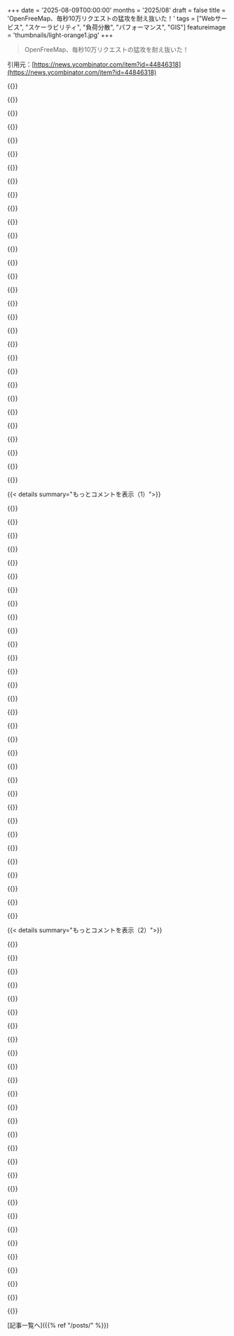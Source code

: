 +++
date = '2025-08-09T00:00:00'
months = '2025/08'
draft = false
title = 'OpenFreeMap、毎秒10万リクエストの猛攻を耐え抜いた！'
tags = ["Webサービス", "スケーラビリティ", "負荷分散", "パフォーマンス", "GIS"]
featureimage = 'thumbnails/light-orange1.jpg'
+++

> OpenFreeMap、毎秒10万リクエストの猛攻を耐え抜いた！

引用元：[https://news.ycombinator.com/item?id=44846318](https://news.ycombinator.com/item?id=44846318)




{{<matomeQuote body="\u003eスクリプトキッズが画像描いてるって信じてるよ。ウェブサイトは1ピクセル/30秒の制限だけど、みんなPuppeteer/Chromium使って新しいブラウザ立ち上げてピクセル打って閉じてるんだろ。IPアドレスも要らないかもな。お前はこの現象を舐めてるよ。みんな/r/placeみたいに、自分の住んでるとこ描きたがるんだよな。" userName="Starlevel004" createdAt="2025/08/09 17:39:41" color="#ff5c5c">}}




{{<matomeQuote body="1ピクセル/30秒どころか、20ピクセル/30秒くらいだよ。それに“タンク”があって、いくらでも大きくできるんだ。ピクセル置くとポイントもらえて、それをピクセルやタンク拡張に使える。4000ピクセル持ってる人も見たことあるぜ。" userName="indrora" createdAt="2025/08/10 15:51:54" color="#45d325">}}




{{<matomeQuote body="\u003eお前はこの現象を舐めてるよ。記事でサイトに直接聞いて、トラフィック数知ってるんだから、見積もる必要ないだろ。推定200万ユーザーだってよ。ユーザーあたり1500リクエストってことは、相当なスクリプトが動いてるってことだよな。" userName="Aurornis" createdAt="2025/08/10 14:26:46" color="#785bff">}}




{{<matomeQuote body="\u003eお前はこの現象を舐めてるよ。みんな instantly knew って言ってるけど、こっちは初めて聞いたぜ。" userName="zahlman" createdAt="2025/08/10 14:36:26" color="">}}




{{<matomeQuote body="こういうピクセル描画は知ってたけど、それは空のキャンバスの上だったんだよね。" userName="johnisgood" createdAt="2025/08/10 15:21:11" color="">}}




{{<matomeQuote body="開発者から聞いたユーザー数は200万人だろ。毎日200万ユーザーが、一部がbotじゃなきゃ何十億ものリクエストを生み出すはずないよな。" userName="yifanl" createdAt="2025/08/10 14:44:10" color="#38d3d3">}}




{{<matomeQuote body="なんで？これタイルリクエストだろ？ログインじゃない。ユーザーは地図見て動き回るから、数千リクエスト消費するの普通じゃないか？ボットはいるだろうけど、半分近くが“正当”なトラフィックでも驚かないね。ボットはマップタイルを読み込む必要もないしさ。" userName="zamadatix" createdAt="2025/08/10 18:19:14" color="#785bff">}}




{{<matomeQuote body="\u003eスクリプトキッズが描いてる？いや、絶対違うよ。ノライフででっかいアート作ってるアスペルガーの人たちをたくさん見たし。\u003e1500リクエスト/ユーザー。これも違うと思うな。みんなアート見にマップ中を動き回るからね。自動化を否定はしないけど、この使い方は不可能じゃない。wplaceは人気を予想してなかったから、最適化も足りなかったかもな。" userName="LoganDark" createdAt="2025/08/09 14:49:26" color="#ff5733">}}




{{<matomeQuote body="ネットワークモニター開いて2～3分スクロールしただけで500リクエスト、5MB転送されたよ（ベクタータイルデータでフィルタ後）。ブラウザやCloudflareのキャッシュでどれくらい減るかは不明だけどね。たぶん一般的な10～20リクエスト/ユーザーってのは、ほとんどスクロールしないような埋め込みマップの場合だろ。" userName="Karliss" createdAt="2025/08/09 16:03:45" color="#ff33a1">}}




{{<matomeQuote body="ユーザーがマップにテンプレートを重ねるスクリプトを使ってるけど、それが負荷を増やしてるとは思えないんだよな。それよりwplaceが重くて、ピクセルを置いたり変更を見るのにリフレッシュが必要だから、それが毎時間の呼び出しを増やしてるのかもしれないね。" userName="nemomarx" createdAt="2025/08/09 14:56:10" color="">}}




{{<matomeQuote body="この詳細な分析と透明性、ありがとう！StatusGatorの障害マップで、MapTilerからOpenFreeMapへの移行を考えてるんだ。" userName="colinbartlett" createdAt="2025/08/09 14:26:14" color="#ff5c5c">}}




{{<matomeQuote body="自由に移行していいよ。もしHigh Availabilityが心配なら、セルフホスティングも常に選択肢だよ。でも、僕はパブリックインスタンスをできるだけ信頼性高くするために頑張ってるからね。" userName="hyperknot" createdAt="2025/08/09 14:48:20" color="">}}




{{<matomeQuote body="スクショ見て、これ単一VPSでいけるんじゃ？って思ったけど、地球全体の地図にピクセルがあるって気づいてやられたわ！ピーク時のreq/sがどうなってるか気になるなー。ベンチマーク向きのWebサーバーならギリギリいける範囲かも？アプリの性質上、桁違いに遅くなる可能性もあるけど。<br>追記: 1kmあたり64ピクセルらしいね。地球全体をフルカラー非圧縮で覆うと8TBくらいになりそう（長期的には！）。Hetznerなら10TBの箱が月20ユーロだって。キャッシュは絶対必要だろうね ;)<br>追記2: wplaceは描画レイヤーに1000x1000pxのPNGを使ってる。描画はすぐだけど、マップ自体は今すごく遅いし、一部のチャンクは永久に表示されないんだ。" userName="andai" createdAt="2025/08/09 17:29:17" color="#ff5c5c">}}




{{<matomeQuote body="「Hetznerで月20ユーロ」ってのは、本当に必要な時にちゃんと動いてくれてる間は最高だよね。" userName="TylerE" createdAt="2025/08/09 20:36:54" color="">}}




{{<matomeQuote body="＞「Hetznerで月20ユーロ」ってのは、本当に必要な時にちゃんと動いてくれてる間は最高だよね。僕はいくつかのHetzner Cloudインスタンスを管理してるけど、中には1年以上完璧な稼働時間を報告してるものもあるよ。動かないやつは、僕が原因だったな。なんでそんなこと言えるの？なんかデータでもあるの？それともただ適当に言ってるだけ？" userName="motorest" createdAt="2025/08/10 05:44:05" color="">}}




{{<matomeQuote body="＞なんでそんなこと言えるの？<br>https://news.ycombinator.com/item?id=29651993<br>https://news.ycombinator.com/item?id=42365295<br>https://news.ycombinator.com/item?id=44038591<br>＞それともただ適当に言ってるだけ？<br>皮肉はやめなよ。攻撃的な言葉は削除して。<br>https://news.ycombinator.com/newsguidelines.html" userName="slacktivism123" createdAt="2025/08/10 07:00:00" color="#38d3d3">}}




{{<matomeQuote body="今、3つのリンク全部チェックしたけど、君が言うよりもっとニュアンスが複雑みたいだね。" userName="eitland" createdAt="2025/08/10 14:25:30" color="">}}




{{<matomeQuote body="これって全部Hetzner Cloudの提供サービスみたいだね？" userName="Aeolun" createdAt="2025/08/10 10:18:35" color="">}}




{{<matomeQuote body="僕の経験だと、Hetznerは信頼できないってわけじゃないよ。ただ、単一VPSで毎秒10万リクエストは無理だと思うな。（あと、専用サーバーだと、冗長性は自分で管理する責任があるけど、これは他の専用サーバーでも同じだよね。）" userName="immibis" createdAt="2025/08/10 00:49:16" color="">}}




{{<matomeQuote body="サポートの技術力がゼロだから、彼らは信用できない。ドイツ側の部署と取引するとなると、返答に2週間もかかるし、それでも間違った情報が来る。彼らは単純に手間がかかりすぎるんだ。まともなホストを使えよ。" userName="cyberpunk" createdAt="2025/08/10 08:41:37" color="#ff5c5c">}}




{{<matomeQuote body="理想を言えば、みんな優秀なホスティング会社を使いたいけど、無料や低収益のプロジェクトには向かないんだよ。サービスを停止するより、多少のダウンタイムがある方がマシだ。OpenFreeMapとwplace、両方ともHetzner、OVH、Scalewayが良いんじゃないか。コストが抑えられるから、万が一のために別の安いプロバイダーで冗長化もできるぞ。" userName="celsoazevedo" createdAt="2025/08/10 10:55:42" color="#45d325">}}




{{<matomeQuote body="サポートの技術力がゼロだって？俺はサポートに頼る必要ないから完璧じゃん。Hetznerでサポートが必要ってことは、お前がホストを選ぶのを間違ってるだけだろ。" userName="Aeolun" createdAt="2025/08/10 10:16:14" color="">}}




{{<matomeQuote body="“ipfs daemon”を動かしただけで、Hetznerがサービス停止をちらつかせてきたんだ。PCAPダンプ付きで「ハッキング」って警告文が来るし、こっちが正しくても関係ないんだよ。" userName="ranger_danger" createdAt="2025/08/10 21:16:59" color="#45d325">}}




{{<matomeQuote body="そんなことないだろ。俺はipfs daemonを動かしたけど、変な手紙なんて来なかったぞ。Tor relaysへのletterbombing攻撃の時は手紙が来たけど、Hetznerに攻撃のページを見せたら止まったしな。" userName="immibis" createdAt="2025/08/12 02:58:25" color="">}}




{{<matomeQuote body="お前、本番環境に移行して2日後に、トラフィック全部ブラックホールにされたことないのか？運がいいな。" userName="cyberpunk" createdAt="2025/08/10 14:11:31" color="">}}




{{<matomeQuote body="俺はどこかに移行する時、心配だから前のサービスは1ヶ月は動かしたままにする。本番のトラフィックがブラックホールになるってことはないけど、似たようなことだろ。" userName="Aeolun" createdAt="2025/08/10 19:35:27" color="">}}




{{<matomeQuote body="良いアイデアで面白いプロジェクトだな。次は事前に連絡してくれよ。俺の人気サービスでお前の人気ないやつが止まるかもだけど、そっちでAPIの性能がわかるようにしとけ。レートリミットなしのAPIなんてホストしないし、利用制限もちゃんと書いておけよ。" userName="ivanjermakov" createdAt="2025/08/10 08:36:48" color="#38d3d3">}}




{{<matomeQuote body="無料のオープンサービス使うくせに、ずいぶん傲慢な期待だな。リクエストは分散クライアントから来てたんだから、レートリミットに応答できるAPIゲートウェイからじゃない。お前は「APIにレートリミットをかけろ」「利用制限を明確に書け」って言うけど、あれは中央のAPIキーからじゃない。OpenFreeMapはボットやスクリプトが原因で、wlive.placeのユーザー1人につき1500リクエストって計算が出てる。実質DDoS並みの負荷だったんだよ。" userName="Aurornis" createdAt="2025/08/10 14:39:55" color="#ff5733">}}




{{<matomeQuote body="URL originでブロックされてるんだから、レートリミットも同じようにできるはずだろ。サイト利用者からのAPIならそれで問題ないはずだ。ボットはOpenFreeMapのタイルに興味ないから、サイトを介さないボットは来ないって。" userName="zamadatix" createdAt="2025/08/10 18:23:25" color="#ff33a1">}}




{{<matomeQuote body="うーん、それなら同意するよ。だってこれじゃDDoS攻撃と見分けがつかないじゃん。" userName="ivanjermakov" createdAt="2025/08/10 14:49:24" color="">}}




{{< details summary="もっとコメントを表示（1）">}}

{{<matomeQuote body="無料サービスが秒間10万リクエストとかの「ハグ・オブ・デス」にgracefully対応できるって思うのは無理があるよね。実際耐えたのはマジ例外だし。一時的にでも秒間10リクエスト以上無料サービスに当てるのは、正直「つけこんでる」って言われても仕方ないと思うな。" userName="Aeolun" createdAt="2025/08/10 10:13:43" color="#ff5c5c">}}




{{<matomeQuote body="＞事前に連絡してって言われても、プロジェクトがバズるなんて予測できないじゃん。<br>＞お前がサービスを壊したって言うけど、それって高すぎる fd limit のせいじゃない？無制限って宣伝しといて、使いすぎたユーザーを責めるのはマジないわ。ユーザーが悪意を持ってAPIを叩いたわけじゃないんだし。" userName="charcircuit" createdAt="2025/08/09 14:52:18" color="#38d3d3">}}




{{<matomeQuote body="お前、マジで図々しいな…。お前みたいな奴がいるから、せっかくの素晴らしいものに「無制限だけど…」みたいな但し書きがついちゃうんだよ。人のインフラをストレステストするなんてありえない。マジで良くない。この記事の作者はすごく理解があって、ブロックした後でも解決策を提示しようとしてくれたんだぜ。無料サービスなのに。お前がやったこと、見せてみろよ。" userName="columb" createdAt="2025/08/09 15:10:07" color="">}}




{{<matomeQuote body="＞図々しいって言うけど、それが契約ってもんだろ。ハンバーガーを5ドルで売ると言ったら、5ドル払った客はハンバーガーをもらう権利があるだろ？<br>＞無料サービスなのにって言うけど、サービスの値段を決めるのは所有者だろ。制限なしでトラフィックが多すぎてパンクするのは、無料サービスに限った問題じゃないんだよ。" userName="charcircuit" createdAt="2025/08/09 15:21:15" color="#785bff">}}




{{<matomeQuote body="＞SLA保証や個別サポートを提供してますか？<br>＞今のところ、SLA保証や個別のサポートは提供していません。<br>これ、ウェブサイトに書いてあったことだよ。" userName="perching_aix" createdAt="2025/08/09 16:18:55" color="#ff5c5c">}}




{{<matomeQuote body="確かに、ハンバーガーの例は完璧だね。5000個もまとめて注文するなら、店は値段通り売ってくれるだろうけど、「それだけの量を捌くには事前連絡が必要だよ」って言うだろ。マジで完璧なアナロジーだよ。この作者は状況に完璧に対応したと思う。" userName="eszed" createdAt="2025/08/09 16:54:39" color="">}}




{{<matomeQuote body="でもこの場合、レストランは、もし自分たちで勝手に店員の手を縛って邪魔してなかったら、5000個の注文を処理できたはずなんだよ。そして、店員の手を解いて、偶発的にボトルネックになってたことに気づいたのを評価する代わりに、彼らは客足の増加を引き起こした近くのイベントを非難したんだ。<br>ユーザーを公に攻撃するんじゃなくて、彼らの成功と自分の新しい学びを祝うべきだよ。俺は、人々が目標達成にどうプラットフォームを使ってるかを祝う「ハロー効果」戦略の方が、その価値を理解して採用したり財政的に支援したいと思わせるのに役立つと思うな。一方で、プラットフォームを使ってる人を公に攻撃したら、自分も批判されるんじゃないかって使いたくなくなるだろ。" userName="charcircuit" createdAt="2025/08/09 18:02:08" color="#ff33a1">}}




{{<matomeQuote body="ハンバーガーの状況は比較にならないね。あれは商売だろ。これはただ、誰かが自分のPCにあるテキストファイルに、あんまり詳しくないことを書いただけなんだから。俺もそういうメモたくさん持ってるし、中には公開してるやつもあるよ。" userName="austhrow743" createdAt="2025/08/10 01:10:11" color="">}}




{{<matomeQuote body="彼にサービスを壊れたままにさせるか、それともこのボランティアプロジェクトのために自己負担で無限にスケールアップするのを期待するのか？彼は、文字通り何の義務もないのに、プロジェクトの作者と協力して、両方にとって機能して、他の全ユーザーのサービスを悪化させない解決策を見つけたんだ。<br>これは、月に何百ドルも払ってるユーザーをスロットリングするAnthropicの決定とは違う。建設的な批判はいいけど、個人ボランティアが無料で運営してるものに権利を主張するのはありえないだろ。" userName="10101010101" createdAt="2025/08/09 15:17:37" color="#785bff">}}




{{<matomeQuote body="このプロジェクトページは無限のコストになる可能性を示唆してるみたい。財政的には、帯域をカバーするまでサーバーを借り続ける計画だって。サポートプランに十分な人が加入すれば自己持続可能になるって信じてるよ。CloudflareがCDNを無料で提供してるから特にね。オリジンサーバーの運用は金がかかるけど、fd制限は通常低いから、もっと高く設定できる。いつかI/O制限にぶつかるだろうけど、俺のざっくり計算だとオリジンでのI/Oはかなり管理しやすいように見えるな。もしファイルが全部小さくて、fd制限が本当のボトルネックなら、それもうまくやる方法はあるよ。俺の意見だと、ファイルを読み込むためのfdが確保できないなら、そもそもインバウンド接続を受け入れる意味がない。だから、同時接続を制限して、接続をlistenキューで待たせ、短いkeepaliveタイムアウトでアイドル接続にfdを無駄にしないようにするのがいい。他の知識がないなら、オリジンサーバーがこれ専用で静的ファイルだけを扱うとして、接続制限はFD制限の半分にするね。でも、正直に言って、こんなの立ち上げたらFD制限については、ぶつかるまで考えなかっただろうな。大したことないよ…願わくば、監視ツールがデフォルトで利用可能なfdを含んでいて、気づいてくれるといいんだけど、どこでもデフォルト出力ってわけじゃないからな。" userName="toast0" createdAt="2025/08/09 17:07:19" color="#ff5c5c">}}




{{<matomeQuote body="俺たちが話してるのは、固定された静的ファイルをホスティングすることだぜ。これは解決済みの問題だろ。大規模なAIモデルを人々のために動かすのとは全然違うんだよ。" userName="charcircuit" createdAt="2025/08/09 15:24:50" color="">}}




{{<matomeQuote body="無制限のサービスを無料で運営するのは、1リクエストをさばく限界コストにかかってるよ。" userName="charcircuit" createdAt="2025/08/09 15:35:06" color="">}}




{{<matomeQuote body="面白いことに、彼のサービスは壊れてないんだぜ。Cloudflareのキャッシュが99%のリクエストを処理したからね。ただ、力を示したかっただけで、最新のバズトレンドを壊したかっただけだろ。" userName="rikafurude21" createdAt="2025/08/09 15:20:57" color="">}}




{{<matomeQuote body="遭遇した制限がオープンファイルの数だったなら、その制限を上げればいいんじゃない？スパムトラフィックをブロックするのはわかるけど、理論的にはその制限を上げたらもっと捌けたんじゃないの？" userName="ch33zer" createdAt="2025/08/09 16:12:37" color="">}}




{{<matomeQuote body="複数のLLMと長いデバッグセッションの後、Nginxコミュニティフォーラムに質問を書いてみたんだ。今のところ、`multi_accept + open_file_cache ＞ worker_rlimit_nofile`の組み合わせが原因だったと思ってる。<br>https://community.nginx.org/t/too-many-open-files-at-1000-re...<br>それに、サーバーは200 Mbps出てたから、制限がどうあれ、これ以上は長くは持たなかっただろうね。" userName="hyperknot" createdAt="2025/08/09 16:43:49" color="#785bff">}}




{{<matomeQuote body="お前の`open file cache`はデカすぎると思うよ。1k/秒で60分キャッシュするなら、全部ユニークだと仮定して300万FDのキャッシュを要求してることになる。利用可能は100万しかないのに。俺はNginxも`open_file_cache`も使ったことないけど、設定を大幅に下げて、通常の運用でパフォーマンスに違いが出るか試してみたら？例えば、1万ファイル、60秒タイムアウトとかね。200 Mbpsでシステム過負荷かコストか？ストレージの種類は？ディスクI/Oは監視してる？CPUは何使ってる？俺はデュアルE5-2690でHTTPSで10GBps近く出したことがあるけど、ファイルはもっとデカかった。2690sはハイエンドだったけど、もっと新しいのはAESアクセラレーションがずっと良くて、何にせよ200 Mbpsよりははるかに良いはずだぜ。正直言うと、`open_file_cache`の意図がよく分からないんだ…ファイルを開くのは通常そんなにコストがかからないしね。何十万rpsとか、非常に複雑なファイルシステムとかでない限りは。PS: 何万ものファイルを1つのディレクトリに入れるなよ。100個のディレクトリにそれぞれ100個のファイルを入れるみたいに、ファイルを分割すると何でもうまくいく。負荷に合わせて実験してみるといいけど、N層のMディレクトリがあって、最後の層にM個のファイルがあるツリー構造が良い計画だ。64 ＜= M ＜= 256で。ディレクトリをコンパクトに保って、検索や編集が効率的になるのが目標だぜ。<br>https://www.intel.com/content/www/us/en/products/sku/64596/i..." userName="toast0" createdAt="2025/08/09 17:31:47" color="#45d325">}}




{{<matomeQuote body="俺、ちょっとヒントがあるかも—Nginxがダイヤルアップ時代に作られたこと、覚えてる？Pentium 3のサーバーが標準だった頃だ（俺もその頃のRambler DCでwwwXXXマシンを見た覚えがあるよ）。だから、俺のちょっとした educated guessだけど、あらゆるシステムコールを節約するのが究極の目標だったんじゃないかな。当時は少なくともレイテンシの面で効率的だったんだよ。NginxがHTTPメソッド（GET/POST）をどう解析してオペレーションを節約してるか、見てみてもいいかもね。俺自身は`open_file_cache`を使って大きなメリットを感じたことはないけど、ちゃんとしたパフォーマンステストをしたことはないんだ。例えば、`sendfile`や`buffers`、TLS terminationの使用を確実にする方が、現代の（10～15年前の）ハードウェアではずっと大きな影響があったね。" userName="CoolCold" createdAt="2025/08/11 07:49:43" color="#ff5c5c">}}




{{<matomeQuote body="Cloudflareのキャッシュ後で200Mbpsだと、Hetznerのトラフィックにすぐ達しちゃうよ。月20TBが上限だから、およそ9日で到達する計算だね。" userName="Aeolun" createdAt="2025/08/10 10:21:13" color="#45d325">}}




{{<matomeQuote body="VMの話をしてるんだろ？VMにはトラフィック制限があるよ。でも、物理サーバーは普通1Gbit NICがついてるから制限はないはずだ（何ヶ月も帯域の80%以上使うまでは、だけどね）。引用するとね、<br>＞トラフィック<br>＞すべてのルートサーバーはデフォルトで専用の1Gbitアップリンクを持ってて、トラフィックは無制限。10Gアップリンクのサーバーだと月間20TBが含まれてる。帯域制限はないけど、20TB超えたら1TBあたり1ユーロ（1.20ドル）かかるよ。" userName="CoolCold" createdAt="2025/08/11 07:39:13" color="#ff5c5c">}}




{{<matomeQuote body="へぇ、俺が契約終えた数年前とは変わったんだな。archive.orgで見たら、少なくとも5年前から無制限だったみたいだ。誰かが20TBって言ってたのを聞いて、妥当な制限だと思っちゃったんだろうな。" userName="Aeolun" createdAt="2025/08/12 16:33:50" color="">}}




{{<matomeQuote body="OpenFreeMapみたいなサービスって、外部のオンラインサービスに頼るんじゃなくて、自前のサーバーラックを持つべきじゃないのか？最近はそういうのってあり得ないのかな？" userName="johnisgood" createdAt="2025/08/10 15:45:03" color="">}}




{{<matomeQuote body="ちょっと補足だけど、その制限はHetzner Cloudサーバーの話ね。専用サーバーはトラフィック無制限だよ。" userName="MaKey" createdAt="2025/08/10 16:03:56" color="#45d325">}}




{{<matomeQuote body="接続によるんじゃないかな。俺のは1Gbit＼secだけど20TB制限がある。100Mbitのは無制限だったな（最後に確認した時だけど）。" userName="Aeolun" createdAt="2025/08/10 19:37:04" color="">}}




{{<matomeQuote body="そうそう。1Gbit＼sの専用サーバーはトラフィック無制限で、10Gbit＼sは20TBのトラフィックが含まれてるんだ。100Mbit＼sのオファーは知らないな。どのオファーを使ってるか分からないけど、Hetzner Cloudサーバーじゃなくて専用サーバーの話に聞こえるね。" userName="MaKey" createdAt="2025/08/12 00:30:10" color="#ff5c5c">}}




{{<matomeQuote body="空のタイルファイルを実際に作って、必要な場所全部にハードリンクするっていうのがいいかもね。そうすれば実行時に特別な処理は要らなくて、生成時に済む。NVMeディスクはめちゃくちゃ速いし、1k rpsなんて大したことないよ（俺のn100でも1Gbit NICがボトルネックにならなきゃ40kくらいはいけたはず）。チューニングオプションなしでベンチマーク試してみたら？Cloudflareから実際に40k同時接続来てるのか？" userName="ndriscoll" createdAt="2025/08/09 16:58:19" color="#38d3d3">}}




{{<matomeQuote body="ああ、それは良いアイデアだね。でも、タイルの90%以上が空（もしかしたら間違ってるかも）って話だから、ものすごい数のハードリンクになるよ。nginxの設定を直す必要があると思う。フォーラムで助けが得られるといいんだけど。" userName="hyperknot" createdAt="2025/08/09 17:04:21" color="">}}




{{<matomeQuote body="ファイルディスクリプタキャッシュをオフにするのも試してみたら？NVMe SSDは並列処理なしでも毎秒30〜50kのランダムリードができるし、並列処理があれば数十万だって可能だよ。だから、リクエストごとにディスクを10回叩いたとしても大丈夫なはず。カーネルキャッシュもあるしね、nginxのメタデータキャッシュの一部はそれで賄われるんじゃないかな？" userName="ndriscoll" createdAt="2025/08/09 17:38:00" color="#ff5733">}}




{{<matomeQuote body="”いくら制限があっても、これ以上長くは持ちこたえられなかった”って引用だけど、なぜそのレートだと時間が経つと問題になるの？" userName="justinclift" createdAt="2025/08/10 04:46:21" color="">}}




{{<matomeQuote body="へー、OpenStreetMapを見るシンプルな方法がやっとできたんだね！　ずっと待ってたから嬉しいよ！" userName="Ericson2314" createdAt="2025/08/10 02:16:27" color="">}}




{{<matomeQuote body="本家のサイトに何か問題あったの？　純粋な疑問なんだけど https://www.openstreetmap.org" userName="bspammer" createdAt="2025/08/10 10:15:06" color="#ff5c5c">}}

{{</details>}}




{{< details summary="もっとコメントを表示（2）">}}

{{<matomeQuote body="えーと…俺が最後に見た時はそれ無かったけど？" userName="Ericson2314" createdAt="2025/08/11 20:01:14" color="">}}




{{<matomeQuote body="OSM Foundationは何年も前からラスタタイルを提供してるよ（www.openstreetmap.orgのマップでデフォルトで見えるやつね）： https://wiki.openstreetmap.org/wiki/OpenStreetMap_Carto<br>いろいろなコントリビューターが試行錯誤した結果、OSMFはついにベクタータイルもリリースしたんだ： https://operations.osmfoundation.org/policies/vector/" userName="drewda" createdAt="2025/08/10 15:29:49" color="#ff5c5c">}}




{{<matomeQuote body="ありがとう、俺が情弱だったわ" userName="Ericson2314" createdAt="2025/08/11 20:01:39" color="">}}




{{<matomeQuote body="…そしてその後、毎秒100万リクエストになったと！" userName="bravesoul2" createdAt="2025/08/10 04:41:25" color="">}}




{{<matomeQuote body="それって、毎秒1,000リクエストを彼らが耐えて、残りの毎秒99,000リクエストはCloudflare CDNが耐えたって感じだね" userName="fnord77" createdAt="2025/08/09 14:47:42" color="#785bff">}}




{{<matomeQuote body="リファラーでの制限は変じゃない？　普通のユーザーが毎分10～20リクエストするとして、IPアドレスごとに毎分100リクエスト（平均の5倍）に制限すれば、大半のケースをブロックできるんじゃない？　少数の悪質な利用者ならJA4/JA3フィンガープリントでブロックするとか？" userName="eggbrain" createdAt="2025/08/09 14:55:22" color="#ff33a1">}}




{{<matomeQuote body="もし一人のユーザーが世界中を巡ってマップを探検したい場合はどうなるの？　Google Earthのデスクトップ版で30分も面白い場所を探索したの覚えてるよ。リファラーベースの制限の方が良いと思うな。そうすれば、たくさん使うユーザーにパブリックインスタンスじゃなくてセルフホスティングを選んでって頼めるし" userName="hyperknot" createdAt="2025/08/09 15:02:23" color="#ff5733">}}




{{<matomeQuote body="リファラーによる制限は最初の適切なステップだろうね。（フロントページのテキスト変更も）ユーザーじゃなくてサイトごとの利用状況を追跡したいんだろ？　だって、サイトには利用パターンを変えてって頼めるけど、ユーザーには無理だからね。IPアドレスごとの制限もアリだけど、これに効果的なほど低くはしたくないだろうし" userName="toast0" createdAt="2025/08/09 17:36:02" color="#785bff">}}




{{<matomeQuote body="wplace.liveみたいなサイトがキャッシュしないのって、いつも「怠慢」なのかな？なんで自分たちでキャッシュサーバー使って、OpenFreeMapのトラフィックを減らさないんだろう？OpenFreeMapより速くタイルを提供できるのにさ。" userName="rtaylorgarlock" createdAt="2025/08/09 15:36:00" color="">}}




{{<matomeQuote body="OpenFreeMapがCDN使ってて、「完全に無料、リクエスト数無制限。商用利用OK」って言ってるのに、なんで彼らがキャッシュする必要あるの？彼らが「ぜんぜんOK、無制限、無料」って言ってるんだから、そのまま使うのが理にかなってるでしょ。トラフィック量が気にならないわけじゃないけど、もしサイトが急にバズったら、他のことで忙しくなるだろうしね。" userName="toast0" createdAt="2025/08/09 16:49:30" color="#ff33a1">}}




{{<matomeQuote body="礼儀と速度の問題？でもプロジェクトのアーキテクチャ次第だよ。タイルがクライアント側でしか使われないなら、自分のサーバーでキャッシュする理由なんてほとんどないね。それは自分がOpenStreetMapよりキャッシュが上手いってことになっちゃう。それにシステムを needlessly に複雑にするだけだ。OpenStreetMapも怒る理由なんてないよ。だって俺が200万リクエストしてるわけじゃなくて、200万人の別々のユーザーが使ってるんだから。これはOSMとその派生作品をもっと多くの人に使ってもらうという彼らの動機と一致してるし、問題ないよ。" userName="radu_floricica" createdAt="2025/08/10 14:51:19" color="#ff5c5c">}}




{{<matomeQuote body="それを読んだら、「突然金を払えって言われることはないな」って安心するべきだよ。それで「みんなのために無料提供を守るために、こっちでキャッシュを実装しよう」って思うのが普通じゃない？本気で、「よし、これを悪用できるぞ」って最初に考えるやついる？" userName="Aeolun" createdAt="2025/08/10 10:25:11" color="">}}




{{<matomeQuote body="「悪用できない」って考え続ける必要はないよ。ただ考えるのをやめればいいだけさ。" userName="naniwaduni" createdAt="2025/08/10 12:51:46" color="">}}




{{<matomeQuote body="これには直接の答えがあるよ。それは「優先順位」だね。<br>俺は結構人気のあるオークションサイトを運営してるんだけど、Stadia Maps経由で地図タイルを使ってる。このサービスには月80ドルくらい払ってるんだ。タイルをキャッシュしてプロキシから提供すれば、もっとコストを下げられるのは確かだけど、まだこれに取り組む時間が取れてないんだ。いつももっと優先度の高いタスクがあるからね。" userName="VladVladikoff" createdAt="2025/08/09 15:46:52" color="#38d3d3">}}




{{<matomeQuote body="ここではとんでもない量のデータが問題になってるんだ。56Gbit/sだよ（1Gbitサーバー56台が100%フル稼働してる計算だね！）。<br>これは普通の「キャッシュサーバー」が扱えるレベルじゃない。CloudflareみたいなCDNネットワークの規模じゃないと無理な話さ。" userName="hyperknot" createdAt="2025/08/09 15:55:01" color="">}}




{{<matomeQuote body="＞ここではとんでもない量のデータが問題になってるんだ。56Gbit/sだよ。これは普通の「キャッシュサーバー」が扱えるレベルじゃない。<br>56Gbit/sなら、とんでもないデータ量ってわけじゃないよ。もちろんキャッシュサーバーで処理できるさ。情報源：古いクアッドコアで40Gbit/s（TLS付き）を飽和させたサーバーを書いた経験がある。" userName="Sesse__" createdAt="2025/08/09 19:28:13" color="#ff33a1">}}




{{<matomeQuote body="OK、技術的にはそういうサーバーも存在するのかもしれないね、Netflixとかが使ってるやつかな。でも、ここで話してるのはコミュニティに支えられた無料サービスだよ。Hetznerサーバーしか選択肢がないんだ、無制限の帯域幅だからね。" userName="hyperknot" createdAt="2025/08/09 20:12:27" color="">}}




{{<matomeQuote body="アクティブなデータがRAMに収まるなら、市販のハードウェアとソフトウェアで全く問題ないよ。40ギガのNICを2枚ぶっ刺してVarnishとか入れればOKさ（もちろん、ユーザーへの帯域幅にお金を払う人がいる前提だけどね！）。<br>データの大部分をディスクから提供する必要があるなら話は別だけど、Netflixは3年前から800ギガを（大部分がディスクから）やってたし、OSの選択で自分たちでスケーリング作業をかなりやる必要があって不利な状況だったのにね。" userName="Sesse__" createdAt="2025/08/09 21:12:03" color="#ff5733">}}




{{<matomeQuote body="サーバーのハードウェアは問題ないと思うよ。全データが150GBでサーバーには64GBのRAMがあるけど、ほとんどはリクエストされないだろうから、使われるタイルはOSキャッシュから提供されるはず。もしダメでもRAID 0のNVME SSDにローカルで接続されてるしね。<br>俺が言ってたのは、無制限の1Gbps接続でさえ結構高いのに、2x40ギガの接続なんてリーズナブルな値段で見つけるのが難しいってことだよ。あのユーザーは24時間で200TBも生成したんだって！帯域幅の料金は全然知らないけど、それを賄うのは絶対安くないはずだ。" userName="hyperknot" createdAt="2025/08/09 21:24:14" color="#ff33a1">}}




{{<matomeQuote body="うーん、「帯域幅は高い」ってのはその通りなんだけど、「普通のキャッシュサーバーが56Gbit/秒を処理できない」ってのは、全く別の話じゃない？" userName="Sesse__" createdAt="2025/08/09 22:03:22" color="#ff33a1">}}




{{<matomeQuote body="君の言う通りだよ。俺は「そっち側のキャッシュサーバー」ってのを、VPSで動いてる個人のホビープロジェクトが週末に急にトラフィック爆増したって文脈で考えてたんだ。そういうサーバーが存在するし、いくつかの会社は通常のオペレーションの一部としてその帯域幅にちゃんとお金を払ってるってのは同意するよ。" userName="hyperknot" createdAt="2025/08/09 22:20:36" color="#38d3d3">}}




{{<matomeQuote body="Hetznerでさえ、56Gbit/秒は1日あたり約590ユーロかかるんだぜ。" userName="Aeolun" createdAt="2025/08/10 10:32:01" color="#45d325">}}




{{<matomeQuote body="「ぶっ飛んでる」ってのが主観的な判断だってのは分かってるんだけど、でも、うーん…56Gbpsは間違いなくぶっ飛んでるって言うね。それを扱えるハードウェアが存在しないって言ってるわけじゃないし、特にぶっ飛んだハードウェアじゃなくてもいいかもしれないけど、俺の基準ではかなりぶっ飛んだデータレートだよ。" userName="bigstrat2003" createdAt="2025/08/10 05:52:52" color="">}}




{{<matomeQuote body="＞または56台の1Gbitサーバーが100%飽和<br>おそらくキャッシュサーバーは10GbE、40GbE、または100GbEだろうね。<br>56Gbit/秒の事前生成データは、各リクエストが大量のランダムディスク読み込みを生成しない限り、1台か2台の良いサーバーで確実に処理できるよ。" userName="wyager" createdAt="2025/08/09 16:08:53" color="#ff33a1">}}




{{<matomeQuote body="NginxがN150で静的ファイルを配信して10Gbitリンクを使い切れないのはちょっと驚きだね。だから、200ドルのミニPCが6台あれば処理できると思うよ。一番お金がかかるのはホスティング／接続だろうけどね。" userName="ndriscoll" createdAt="2025/08/09 16:25:19" color="#45d325">}}




{{<matomeQuote body="楽しそうなウェブサイトだね、営利目的じゃないみたいだし。楽しいウェブサイトの期待や焦点は、規模を捌くことより、とにかく動かすことにあるもんね。ユーザーベースが夜中に爆発的に増えて、約14時間ごとに倍増してるみたいだし。それに、メンテナの言葉遣いからすると、一人でやってるか少人数のグループって感じだね。" userName="markerz" createdAt="2025/08/09 15:48:07" color="">}}




{{<matomeQuote body="CDNとかクラウドストレージプロバイダーが、PMTilesファイルを共有ライブラリとして顧客に提供しないのは本当に驚きだよ。きっと彼らは、顧客それぞれに120GBのファイルをアップロードさせて、個別に料金を請求する方が好きなんだろうね。<br>もし賢ければ、ストレージの設定で基盤インフラには実際のコピーが1つしかなくて、他のシャドウコピーは全部純粋な利益になるようにしてるはずだけどね。" userName="cube00" createdAt="2025/08/10 14:26:48" color="#45d325">}}

{{</details>}}



[記事一覧へ]({{% ref "/posts/" %}})
